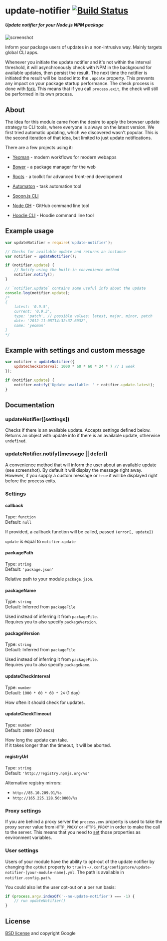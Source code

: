 # update-notifier [![Build Status](https://secure.travis-ci.org/yeoman/update-notifier.png?branch=master)](http://travis-ci.org/yeoman/update-notifier)

##### Update notifier for your Node.js NPM package

![screenshot](https://raw.github.com/yeoman/update-notifier/master/screenshot.png)

Inform your package users of updates in a non-intrusive way. Mainly targets global CLI apps.

Whenever you initiate the update notifier and it's not within the interval threshold, it will asynchronously check with NPM in the background for available updates, then persist the result. The next time the notifier is initiated the result will be loaded into the `.update` property. This prevents any impact on your package startup performance.
The check process is done with [fork](http://nodejs.org/api/child_process.html#child_process_child_fork). This means that if you call `process.exit`, the check will still be performed in its own process.


## About

The idea for this module came from the desire to apply the browser update strategy to CLI tools, where everyone is always on the latest version. We first tried automatic updating, which we discovered wasn't popular. This is the second iteration of that idea, but limited to just update notifications.

There are a few projects using it:

- [Yeoman](http://yeoman.io) - modern workflows for modern webapps

- [Bower](http://bower.io) - a package manager for the web

- [Roots](http://roots.cx) - a toolkit for advanced front-end development

- [Automaton](https://github.com/IndigoUnited/automaton) - task automation tool

- [Spoon.js CLI](https://npmjs.org/package/spoonjs)

- [Node GH](http://nodegh.io) - GitHub command line tool

- [Hoodie CLI](http://hood.ie) - Hoodie command line tool

## Example usage

```js
var updateNotifier = require('update-notifier');

// Checks for available update and returns an instance
var notifier = updateNotifier();

if (notifier.update) {
	// Notify using the built-in convenience method
	notifier.notify();
}

// `notifier.update` contains some useful info about the update
console.log(notifier.update);
/*
{
	latest: '0.9.5',
	current: '0.9.3',
	type: 'patch', // possible values: latest, major, minor, patch
	date: '2012-11-05T14:32:37.603Z',
	name: 'yeoman'
}
*/
```

## Example with settings and custom message

```js
var notifier = updateNotifier({
	updateCheckInterval: 1000 * 60 * 60 * 24 * 7 // 1 week
});

if (notifier.update) {
	notifier.notify('Update available: ' + notifier.update.latest);
}
```


## Documentation


### updateNotifier([settings])

Checks if there is an available update. Accepts settings defined below. Returns an object with update info if there is an available update, otherwise `undefined`.

### updateNotifier.notify([message || defer])

A convenience method that will inform the user about an available update (see screenshot). By default it will display the message right away. However, if you supply a custom message or `true` it will be displayed right before the process exits.


### Settings


#### callback

Type: `function`  
Default: `null`

If provided, a callback function will be called,
passed `(error[, update])`

`update` is equal to `notifier.update`


#### packagePath

Type: `string`  
Default: `'package.json'`

Relative path to your module `package.json`.


#### packageName

Type: `string`  
Default: Inferred from `packageFile`

Used instead of inferring it from `packageFile`.  
Requires you to also specify `packageVersion`.


#### packageVersion

Type: `string`  
Default: Inferred from `packageFile`

Used instead of inferring it from `packageFile`.  
Requires you to also specify `packageName`.


#### updateCheckInterval

Type: `number`  
Default: `1000 * 60 * 60 * 24` (1 day)

How often it should check for updates.


#### updateCheckTimeout

Type: `number`  
Default: `20000` (20 secs)

How long the update can take.  
If it takes longer than the timeout, it will be aborted.

#### registryUrl

Type: `string`  
Default: `'http://registry.npmjs.org/%s'`

Alternative registry mirrors:

- `http://85.10.209.91/%s`
- `http://165.225.128.50:8000/%s`


### Proxy settings

If you are behind a proxy server the `process.env` property is used to take the proxy server value from `HTTP_PROXY` or `HTTPS_PROXY` in order to make the call to the server. This means that you need to [set](https://github.com/sindresorhus/guides/blob/master/set-environment-variables.md) those properties as environment variables.


### User settings

Users of your module have the ability to opt-out of the update notifier by changing the `optOut` property to `true` in `~/.config/configstore/update-notifier-[your-module-name].yml`. The path is available in `notifier.config.path`.

You could also let the user opt-out on a per run basis:

```js
if (process.argv.indexOf('--no-update-notifier') === -1) {
	// run updateNotifier()
}
```


## License

[BSD license](http://opensource.org/licenses/bsd-license.php) and copyright Google
